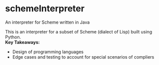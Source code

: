 # schemeInterpreter
An interpreter for Scheme written in Java

This is an interpreter for a subset of Scheme (dialect of Lisp) built using Python. </br>
**Key Takeaways:**
* Design of programming languages
* Edge cases and testing to account for special scenarios of compliers
